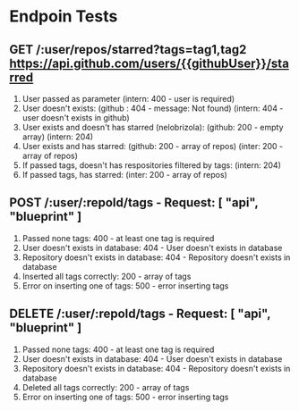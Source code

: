 # Endpoin Tests

## GET /:user/repos/starred?tags=tag1,tag2 <https://api.github.com/users/{{githubUser}}/starred>

1. User passed as parameter (intern: 400 - user is required)
2. User doesn't exists: (github : 404 - message: Not found) (intern: 404 - user doesn't exists in github)
3. User exists and doesn't has starred (nelobrizola): (github: 200 - empty array) (intern: 204)
4. User exists and has starred: (github: 200 - array of repos) (inter: 200 - array of repos)
5. If passed tags, doesn't has respositories filtered by tags: (intern: 204)
6. If passed tags, has starred: (inter: 200 - array of repos)

## POST /:user/:repoId/tags - Request: [ "api", "blueprint" ]

1. Passed none tags: 400 - at least one tag is required
2. User doesn't exists in database: 404 - User doesn't exists in database
3. Repository doesn't exists in database: 404 - Repository doesn't exists in database
4. Inserted all tags correctly: 200 - array of tags
5. Error on inserting one of tags: 500 - error inserting tags

## DELETE /:user/:repoId/tags - Request: [ "api", "blueprint" ]

1. Passed none tags: 400 - at least one tag is required
2. User doesn't exists in database: 404 - User doesn't exists in database
3. Repository doesn't exists in database: 404 - Repository doesn't exists in database
4. Deleted all tags correctly: 200 - array of tags
5. Error on inserting one of tags: 500 - error inserting tags